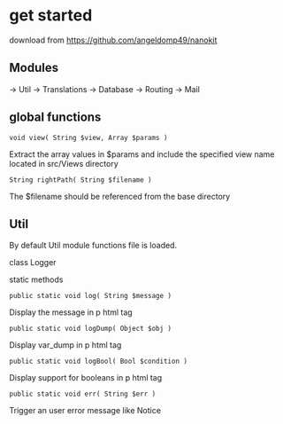 
# get started #

download from https://github.com/angeldomp49/nanokit

## Modules ##

-> Util
-> Translations
-> Database
-> Routing
-> Mail

## global functions ##

    void view( String $view, Array $params )

Extract the array values in $params and include the specified view name located in src/Views directory

    String rightPath( String $filename )

The $filename should be referenced from the base directory 

## Util ##

By default Util module functions file is loaded.

class Logger

static methods

    public static void log( String $message )

Display the message in p html tag

    public static void logDump( Object $obj )

Display var_dump in p html tag

    public static void logBool( Bool $condition )

Display support for booleans in p html tag

    public static void err( String $err )

Trigger an user error message like Notice



##  ##